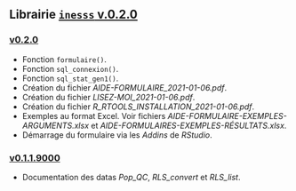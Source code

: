 Librairie [`inesss` v.0.2.0](https://github.com/INESSS-QC/inesss1)
------------------------------------------------------------------

### [v0.2.0](https://github.com/INESSS-QC/inesss1/pull/4)

-   Fonction `formulaire()`.
-   Fonction `sql_connexion()`.
-   Fonction `sql_stat_gen1()`.
-   Création du fichier *AIDE-FORMULAIRE\_2021-01-06.pdf*.
-   Création du fichier *LISEZ-MOI\_2021-01-06.pdf*.
-   Création du fichier *R\_RTOOLS\_INSTALLATION\_2021-01-06.pdf*.
-   Exemples au format Excel. Voir fichiers
    *AIDE-FORMULAIRE-EXEMPLES-ARGUMENTS.xlsx* et
    *AIDE-FORMULAIRES-EXEMPLES-RÉSULTATS.xlsx*.
-   Démarrage du formulaire via les *Addins* de *RStudio*.

### [v0.1.1.9000](https://github.com/INESSS-QC/inesss1/pull/3)

-   Documentation des datas *Pop\_QC*, *RLS\_convert* et *RLS\_list*.
